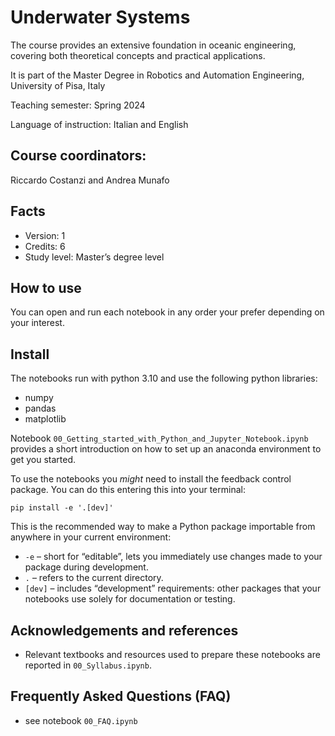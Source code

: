 # Underwater Systems

<!-- WARNING: THIS FILE WAS AUTOGENERATED! DO NOT EDIT! -->

The course provides an extensive foundation in oceanic engineering,
covering both theoretical concepts and practical applications.

It is part of the Master Degree in Robotics and Automation Engineering,
University of Pisa, Italy

Teaching semester: Spring 2024

Language of instruction: Italian and English

## Course coordinators:

Riccardo Costanzi and Andrea Munafo

## Facts

- Version: 1
- Credits: 6
- Study level: Master’s degree level

## How to use

You can open and run each notebook in any order your prefer depending on
your interest.

## Install

The notebooks run with python 3.10 and use the following python
libraries:

- numpy
- pandas
- matplotlib

Notebook `00_Getting_started_with_Python_and_Jupyter_Notebook.ipynb`
provides a short introduction on how to set up an anaconda environment
to get you started.

To use the notebooks you *might* need to install the feedback control
package. You can do this entering this into your terminal:

    pip install -e '.[dev]'

This is the recommended way to make a Python package importable from
anywhere in your current environment:

- `-e` – short for “editable”, lets you immediately use changes made to
  your package during development.
- `.` – refers to the current directory.
- `[dev]` – includes “development” requirements: other packages that
  your notebooks use solely for documentation or testing.

## Acknowledgements and references

- Relevant textbooks and resources used to prepare these notebooks are
  reported in `00_Syllabus.ipynb`.

## Frequently Asked Questions (FAQ)

- see notebook `00_FAQ.ipynb`
